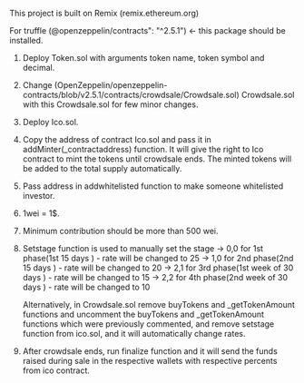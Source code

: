 This project is built on Remix (remix.ethereum.org)

For truffle (@openzeppelin/contracts": "^2.5.1") <- this package should be installed.

1. Deploy Token.sol with arguments token name, token symbol and decimal.
2. Change (OpenZeppelin/openzeppelin-contracts/blob/v2.5.1/contracts/crowdsale/Crowdsale.sol) Crowdsale.sol with this Crowdsale.sol for few minor changes.
3. Deploy Ico.sol.
4. Copy the address of contract Ico.sol and pass it in addMinter(_contractaddress) function. It will give the right to Ico contract to mint the tokens until crowdsale ends. The minted tokens will be added to the total supply automatically.
5. Pass address in addwhitelisted function to make someone whitelisted investor.
6. 1wei = 1$.
7. Minimum contribution should be more than 500 wei.
8. Setstage function is used to manually set the stage
		-> 0,0 for 1st phase(1st 15 days ) - rate will be changed to 25
		-> 1,0 for 2nd phase(2nd 15 days ) - rate will be changed to 20
		-> 2,1 for 3rd phase(1st week of 30 days ) - rate will be changed to 15
		-> 2,2 for 4th phase(2nd week of 30 days ) - rate will be changed to 10

	Alternatively, in Crowdsale.sol remove buyTokens and _getTokenAmount functions and uncomment the buyTokens and _getTokenAmount functions which were previously commented, and remove setstage function from ico.sol, and it will automatically change rates.
9. After crowdsale ends, run finalize function and it will send the funds raised during sale in the respective wallets with respective percents from ico contract.
